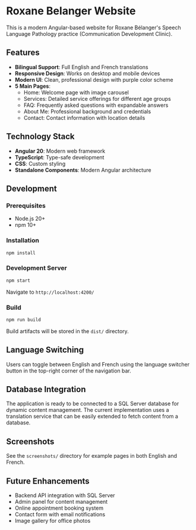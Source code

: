 # Roxane Belanger Website

This is a modern Angular-based website for Roxane Bélanger's Speech Language Pathology practice (Communication Development Clinic).

## Features

- **Bilingual Support**: Full English and French translations
- **Responsive Design**: Works on desktop and mobile devices
- **Modern UI**: Clean, professional design with purple color scheme
- **5 Main Pages**:
  - Home: Welcome page with image carousel
  - Services: Detailed service offerings for different age groups
  - FAQ: Frequently asked questions with expandable answers
  - About Me: Professional background and credentials
  - Contact: Contact information with location details

## Technology Stack

- **Angular 20**: Modern web framework
- **TypeScript**: Type-safe development
- **CSS**: Custom styling
- **Standalone Components**: Modern Angular architecture

## Development

### Prerequisites
- Node.js 20+ 
- npm 10+

### Installation
```bash
npm install
```

### Development Server
```bash
npm start
```
Navigate to `http://localhost:4200/`

### Build
```bash
npm run build
```
Build artifacts will be stored in the `dist/` directory.

## Language Switching

Users can toggle between English and French using the language switcher button in the top-right corner of the navigation bar.

## Database Integration

The application is ready to be connected to a SQL Server database for dynamic content management. The current implementation uses a translation service that can be easily extended to fetch content from a database.

## Screenshots

See the `screenshots/` directory for example pages in both English and French.

## Future Enhancements

- Backend API integration with SQL Server
- Admin panel for content management
- Online appointment booking system
- Contact form with email notifications
- Image gallery for office photos
